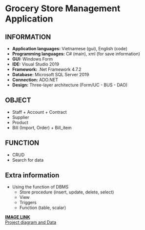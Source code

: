 # Grocery Store Management Application
## INFORMATION
- **Application languages:** Vietnamese (gui), English (code)
- **Programming languages:** C# (main), xml (for save information)
- **GUI:** Windows Form 
- **IDE:** Visual Studio 2019
- **Framework:** .Net Framework 4.7.2
- **Database:** Microsoft SQL Server 2019
- **Connection:** ADO.NET
- **Design:** Three-layer architecture (Form/UC - BUS - DAO)

## OBJECT
- Staff + Account + Contract
- Supplier
- Product
- Bill (Import, Order) + Bill_item

## FUNCTION
- CRUD
- Search for data

## Extra information
- Using the function of DBMS
    - Store procedure (insert, update, delete, select)
    - View
    - Triggers
    - Function (table, scalar)

[__IMAGE LINK__](https://photos.app.goo.gl/V2NPiqFeZXUaQ15s7) <br>
[Project diagram and Data](https://drive.google.com/drive/folders/1lGjKD39tPiDKPTIxipprk8vLVv0A4WFY?usp=sharing)
